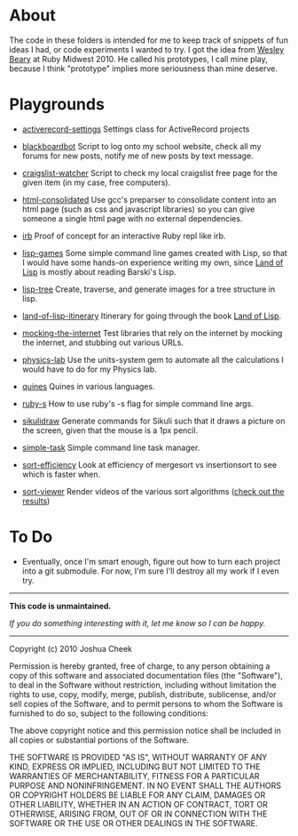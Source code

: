 About
=====

The code in these folders is intended for me to keep track of snippets of fun ideas I had, or code experiments I wanted to try. I got the idea from [Wesley Beary](http://github.com/geemus) at Ruby Midwest 2010. He called his prototypes, I call mine play, because I think "prototype" implies more seriousness than mine deserve.

Playgrounds
===========

* [activerecord-settings](http://github.com/JoshCheek/Play/tree/master/activerecord-settings/) Settings class for ActiveRecord projects
* [blackboardbot](http://github.com/JoshCheek/Play/tree/master/blackboardbot/) Script to log onto my school website, check all my forums for new posts, notify me of new posts by text message.
* [craigslist-watcher](http://github.com/JoshCheek/Play/tree/master/craigslist-watcher/) Script to check my local craigslist free page for the given item (in my case, free computers).
* [html-consolidated](http://github.com/JoshCheek/Play/tree/master/html-consolidated/) Use gcc's preparser to consolidate content into an html page (such as css and javascript libraries) so you can give someone a single html page with no external dependencies.
* [irb](http://github.com/JoshCheek/Play/tree/master/irb/) Proof of concept for an interactive Ruby repl like irb.
* [lisp-games](http://github.com/JoshCheek/Play/tree/master/lisp-games/) Some simple command line games created with Lisp, so that I would have some hands-on experience writing my own, since [Land of Lisp][landoflisp] is mostly about reading Barski's Lisp.
* [lisp-tree](http://github.com/JoshCheek/Play/tree/master/lisp-tree/) Create, traverse, and generate images for a tree structure in lisp.
* [land-of-lisp-itinerary](http://github.com/JoshCheek/Play/tree/master/land-of-lisp-itinerary/) Itinerary for going through the book [Land of Lisp][landoflisp].
* [mocking-the-internet](http://github.com/JoshCheek/Play/tree/master/mocking-the-internet/) Test libraries that rely on the internet by mocking the internet, and stubbing out various URLs.
* [physics-lab](http://github.com/JoshCheek/Play/tree/master/physics-lab/) Use the units-system gem to automate all the calculations I would have to do for my Physics lab.
* [quines](http://github.com/JoshCheek/Play/tree/master/quines/) Quines in various languages.
* [ruby-s](http://github.com/JoshCheek/Play/tree/master/ruby-s/) How to use ruby's -s flag for simple command line args.
* [sikulidraw](http://github.com/JoshCheek/Play/tree/master/sikulidraw/) Generate commands for Sikuli such that it draws a picture on the screen, given that the mouse is a 1px pencil.
* [simple-task](http://github.com/JoshCheek/Play/tree/master/simple-task/) Simple command line task manager.
* [sort-efficiency](http://github.com/JoshCheek/Play/tree/master/sort-efficiency/) Look at efficiency of mergesort vs insertionsort to see which is faster when.
* [sort-viewer](http://github.com/JoshCheek/Play/tree/master/sort-viewer/) Render videos of the various sort algorithms ([check out the results](http://vimeo.com/channels/sortalgorithms))

  [landoflisp]: http://landoflisp.com/

To Do
=====

* Eventually, once I'm smart enough, figure out how to turn each project into a git submodule. For now, I'm sure I'll destroy all my work if I even try.

---------------------------------------

**This code is unmaintained.** 

_If you do something interesting with it, let me know so I can be happy._

---------------------------------------

Copyright (c) 2010 Joshua Cheek

 Permission is hereby granted, free of charge, to any person obtaining a copy
 of this software and associated documentation files (the "Software"), to deal
 in the Software without restriction, including without limitation the rights
 to use, copy, modify, merge, publish, distribute, sublicense, and/or sell
 copies of the Software, and to permit persons to whom the Software is
 furnished to do so, subject to the following conditions:

 The above copyright notice and this permission notice shall be included in
 all copies or substantial portions of the Software.

 THE SOFTWARE IS PROVIDED "AS IS", WITHOUT WARRANTY OF ANY KIND, EXPRESS OR
 IMPLIED, INCLUDING BUT NOT LIMITED TO THE WARRANTIES OF MERCHANTABILITY,
 FITNESS FOR A PARTICULAR PURPOSE AND NONINFRINGEMENT. IN NO EVENT SHALL THE
 AUTHORS OR COPYRIGHT HOLDERS BE LIABLE FOR ANY CLAIM, DAMAGES OR OTHER
 LIABILITY, WHETHER IN AN ACTION OF CONTRACT, TORT OR OTHERWISE, ARISING FROM,
 OUT OF OR IN CONNECTION WITH THE SOFTWARE OR THE USE OR OTHER DEALINGS IN
 THE SOFTWARE.
